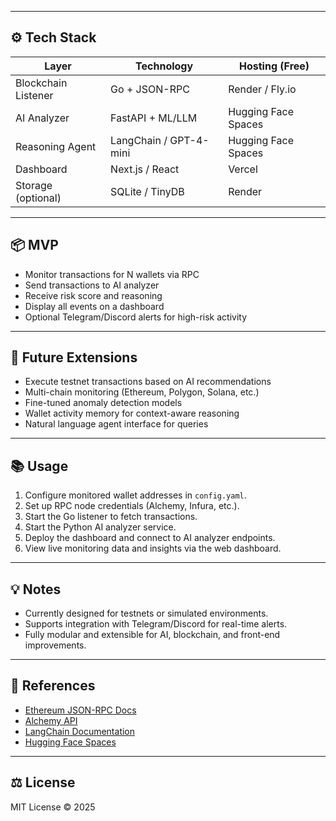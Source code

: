 
---

## ⚙️ Tech Stack

| Layer | Technology | Hosting (Free) |
|-------|------------|----------------|
| Blockchain Listener | Go + JSON-RPC | Render / Fly.io |
| AI Analyzer | FastAPI + ML/LLM | Hugging Face Spaces |
| Reasoning Agent | LangChain / GPT-4-mini | Hugging Face Spaces |
| Dashboard | Next.js / React | Vercel |
| Storage (optional) | SQLite / TinyDB | Render |

---

## 📦 MVP

- Monitor transactions for N wallets via RPC
- Send transactions to AI analyzer
- Receive risk score and reasoning
- Display all events on a dashboard
- Optional Telegram/Discord alerts for high-risk activity

---

## 🔮 Future Extensions

- Execute testnet transactions based on AI recommendations
- Multi-chain monitoring (Ethereum, Polygon, Solana, etc.)
- Fine-tuned anomaly detection models
- Wallet activity memory for context-aware reasoning
- Natural language agent interface for queries

---

## 📚 Usage

1. Configure monitored wallet addresses in `config.yaml`.
2. Set up RPC node credentials (Alchemy, Infura, etc.).
3. Start the Go listener to fetch transactions.
4. Start the Python AI analyzer service.
5. Deploy the dashboard and connect to AI analyzer endpoints.
6. View live monitoring data and insights via the web dashboard.

---

## 💡 Notes

- Currently designed for testnets or simulated environments.
- Supports integration with Telegram/Discord for real-time alerts.
- Fully modular and extensible for AI, blockchain, and front-end improvements.

---

## 🔗 References

- [Ethereum JSON-RPC Docs](https://eth.wiki/json-rpc/API)
- [Alchemy API](https://www.alchemy.com/)
- [LangChain Documentation](https://www.langchain.com/docs/)
- [Hugging Face Spaces](https://huggingface.co/spaces)

---

## ⚖️ License

MIT License © 2025  
